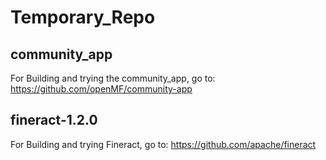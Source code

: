 # Temporary_Repo

## community_app

For Building and trying the community_app, go to:
https://github.com/openMF/community-app

## fineract-1.2.0

For Building and trying Fineract, go to:
https://github.com/apache/fineract